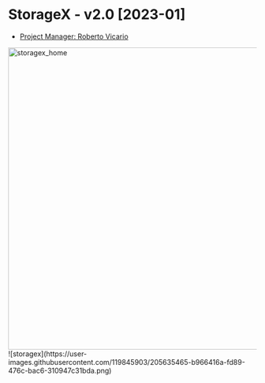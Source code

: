 <div>
    <h1>StorageX - v2.0 [2023-01]</h1>
    <ul>
        <li><a href="https://www.robertovicario.com">Project Manager: Roberto Vicario</a></li>
    </ul>
</div>
<img width="612" alt="storagex_home" src="https://user-images.githubusercontent.com/119845903/205633948-536a0f47-f34e-43ef-af37-10e3fd160afb.png">
![storagex](https://user-images.githubusercontent.com/119845903/205635465-b966416a-fd89-476c-bac6-310947c31bda.png)
